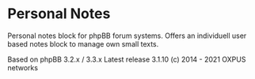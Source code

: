 # Personal Notes

Personal notes block for phpBB forum systems.
Offers an individuell user based notes block to manage own small texts.

Based on phpBB 3.2.x / 3.3.x
Latest release 3.1.10
(c) 2014 - 2021 OXPUS networks
